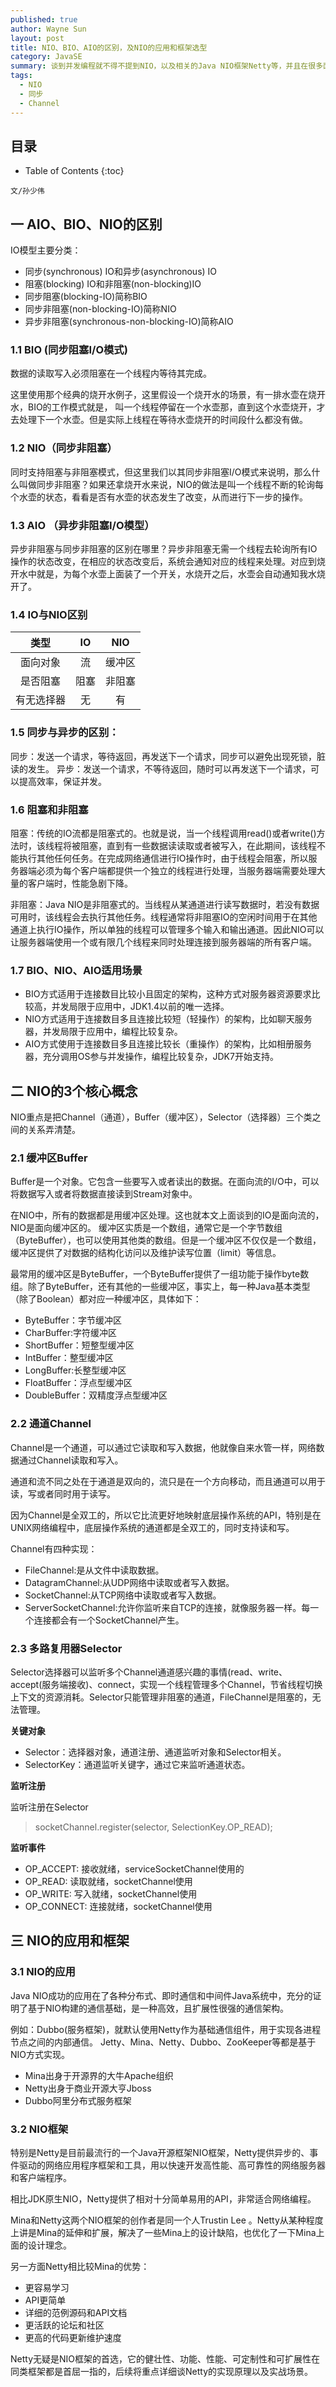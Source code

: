 ```yaml
---
published: true
author: Wayne Sun
layout: post
title: NIO、BIO、AIO的区别，及NIO的应用和框架选型
category: JavaSE
summary: 谈到并发编程就不得不提到NIO，以及相关的Java NIO框架Netty等，并且在很多面试中也经常提到NIO和AIO、同步和异步、阻塞和非阻塞等的区别。我先简短介绍下几个NIO相关的概念，然后再谈NIO重点掌握内容，以及Java NIO框架选型。
tags:
  - NIO
  - 同步
  - Channel
---
```


## 目录 ##

* Table of Contents
{:toc}

`文/孙少伟`

## 一 AIO、BIO、NIO的区别 ##

IO模型主要分类：

* 同步(synchronous) IO和异步(asynchronous) IO
* 阻塞(blocking) IO和非阻塞(non-blocking)IO
* 同步阻塞(blocking-IO)简称BIO
* 同步非阻塞(non-blocking-IO)简称NIO
* 异步非阻塞(synchronous-non-blocking-IO)简称AIO

### 1.1 BIO (同步阻塞I/O模式) ###

数据的读取写入必须阻塞在一个线程内等待其完成。

这里使用那个经典的烧开水例子，这里假设一个烧开水的场景，有一排水壶在烧开水，BIO的工作模式就是， 叫一个线程停留在一个水壶那，直到这个水壶烧开，才去处理下一个水壶。但是实际上线程在等待水壶烧开的时间段什么都没有做。

### 1.2 NIO（同步非阻塞） ###

同时支持阻塞与非阻塞模式，但这里我们以其同步非阻塞I/O模式来说明，那么什么叫做同步非阻塞？如果还拿烧开水来说，NIO的做法是叫一个线程不断的轮询每个水壶的状态，看看是否有水壶的状态发生了改变，从而进行下一步的操作。

### 1.3 AIO （异步非阻塞I/O模型） ###

异步非阻塞与同步非阻塞的区别在哪里？异步非阻塞无需一个线程去轮询所有IO操作的状态改变，在相应的状态改变后，系统会通知对应的线程来处理。对应到烧开水中就是，为每个水壶上面装了一个开关，水烧开之后，水壶会自动通知我水烧开了。

### 1.4 IO与NIO区别 ###

类型 | IO |  NIO  
:-----: | :-----: | :-----:
面向对象 | 流 | 缓冲区 |
是否阻塞 | 阻塞 | 非阻塞 |
有无选择器 | 无 | 有 |

### 1.5 同步与异步的区别： ###

同步：发送一个请求，等待返回，再发送下一个请求，同步可以避免出现死锁，脏读的发生。
异步：发送一个请求，不等待返回，随时可以再发送下一个请求，可以提高效率，保证并发。

### 1.6 阻塞和非阻塞 ###

阻塞：传统的IO流都是阻塞式的。也就是说，当一个线程调用read()或者write()方法时，该线程将被阻塞，直到有一些数据读读取或者被写入，在此期间，该线程不能执行其他任何任务。在完成网络通信进行IO操作时，由于线程会阻塞，所以服务器端必须为每个客户端都提供一个独立的线程进行处理，当服务器端需要处理大量的客户端时，性能急剧下降。

非阻塞：Java NIO是非阻塞式的。当线程从某通道进行读写数据时，若没有数据可用时，该线程会去执行其他任务。线程通常将非阻塞IO的空闲时间用于在其他通道上执行IO操作，所以单独的线程可以管理多个输入和输出通道。因此NIO可以让服务器端使用一个或有限几个线程来同时处理连接到服务器端的所有客户端。

### 1.7 BIO、NIO、AIO适用场景 ###

* BIO方式适用于连接数目比较小且固定的架构，这种方式对服务器资源要求比较高，并发局限于应用中，JDK1.4以前的唯一选择。
* NIO方式适用于连接数目多且连接比较短（轻操作）的架构，比如聊天服务器，并发局限于应用中，编程比较复杂。
* AIO方式使用于连接数目多且连接比较长（重操作）的架构，比如相册服务器，充分调用OS参与并发操作，编程比较复杂，JDK7开始支持。

## 二 NIO的3个核心概念 ##

NIO重点是把Channel（通道），Buffer（缓冲区），Selector（选择器）三个类之间的关系弄清楚。

### 2.1 缓冲区Buffer ###

Buffer是一个对象。它包含一些要写入或者读出的数据。在面向流的I/O中，可以将数据写入或者将数据直接读到Stream对象中。

在NIO中，所有的数据都是用缓冲区处理。这也就本文上面谈到的IO是面向流的，NIO是面向缓冲区的。
缓冲区实质是一个数组，通常它是一个字节数组（ByteBuffer），也可以使用其他类的数组。但是一个缓冲区不仅仅是一个数组，缓冲区提供了对数据的结构化访问以及维护读写位置（limit）等信息。

最常用的缓冲区是ByteBuffer，一个ByteBuffer提供了一组功能于操作byte数组。除了ByteBuffer，还有其他的一些缓冲区，事实上，每一种Java基本类型（除了Boolean）都对应一种缓冲区，具体如下：

* ByteBuffer：字节缓冲区
* CharBuffer:字符缓冲区
* ShortBuffer：短整型缓冲区
* IntBuffer：整型缓冲区
* LongBuffer:长整型缓冲区
* FloatBuffer：浮点型缓冲区
* DoubleBuffer：双精度浮点型缓冲区

### 2.2 通道Channel ###

Channel是一个通道，可以通过它读取和写入数据，他就像自来水管一样，网络数据通过Channel读取和写入。

通道和流不同之处在于通道是双向的，流只是在一个方向移动，而且通道可以用于读，写或者同时用于读写。

因为Channel是全双工的，所以它比流更好地映射底层操作系统的API，特别是在UNIX网络编程中，底层操作系统的通道都是全双工的，同时支持读和写。

Channel有四种实现：

* FileChannel:是从文件中读取数据。
* DatagramChannel:从UDP网络中读取或者写入数据。
* SocketChannel:从TCP网络中读取或者写入数据。
* ServerSocketChannel:允许你监听来自TCP的连接，就像服务器一样。每一个连接都会有一个SocketChannel产生。

### 2.3 多路复用器Selector ###

Selector选择器可以监听多个Channel通道感兴趣的事情(read、write、accept(服务端接收)、connect，实现一个线程管理多个Channel，节省线程切换上下文的资源消耗。Selector只能管理非阻塞的通道，FileChannel是阻塞的，无法管理。

**关键对象**

* Selector：选择器对象，通道注册、通道监听对象和Selector相关。
* SelectorKey：通道监听关键字，通过它来监听通道状态。

**监听注册**

监听注册在Selector

>socketChannel.register(selector, SelectionKey.OP_READ);

**监听事件**

* OP_ACCEPT: 接收就绪，serviceSocketChannel使用的
* OP_READ: 读取就绪，socketChannel使用
* OP_WRITE: 写入就绪，socketChannel使用
* OP_CONNECT: 连接就绪，socketChannel使用

## 三 NIO的应用和框架 ##

### 3.1 NIO的应用 ###

Java NIO成功的应用在了各种分布式、即时通信和中间件Java系统中，充分的证明了基于NIO构建的通信基础，是一种高效，且扩展性很强的通信架构。

例如：Dubbo(服务框架)，就默认使用Netty作为基础通信组件，用于实现各进程节点之间的内部通信。
Jetty、Mina、Netty、Dubbo、ZooKeeper等都是基于NIO方式实现。
 
* Mina出身于开源界的大牛Apache组织
* Netty出身于商业开源大亨Jboss
* Dubbo阿里分布式服务框架

### 3.2 NIO框架 ###

特别是Netty是目前最流行的一个Java开源框架NIO框架，Netty提供异步的、事件驱动的网络应用程序框架和工具，用以快速开发高性能、高可靠性的网络服务器和客户端程序。

相比JDK原生NIO，Netty提供了相对十分简单易用的API，非常适合网络编程。

Mina和Netty这两个NIO框架的创作者是同一个人Trustin Lee 。Netty从某种程度上讲是Mina的延伸和扩展，解决了一些Mina上的设计缺陷，也优化了一下Mina上面的设计理念。

另一方面Netty相比较Mina的优势：

* 更容易学习
* API更简单
* 详细的范例源码和API文档
* 更活跃的论坛和社区
* 更高的代码更新维护速度

Netty无疑是NIO框架的首选，它的健壮性、功能、性能、可定制性和可扩展性在同类框架都是首屈一指的，后续将重点详细谈Netty的实现原理以及实战场景。
